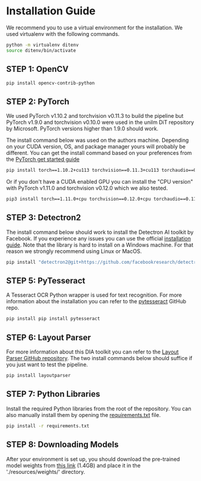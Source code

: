 # Installation Guide
We recommend you to use a virtual environment for the installation. We used virtualenv with the following commands.

```bash
python -m virtualenv ditenv
source ditenv/bin/activate
```

## STEP 1: OpenCV

```bash
pip install opencv-contrib-python
```

## STEP 2: PyTorch

We used PyTorch v1.10.2 and torchvision v0.11.3 to build the pipeline but PyTorch v1.9.0 and torchvision v0.10.0 were used in the unilm DiT repository by Microsoft. PyTorch versions higher than 1.9.0 should work.

The install command below was used on the authors machine. Depending on your CUDA version, OS, and package manager yours will probably be different. You can get the install command based on your preferences from the [PyTorch get started guide](https://pytorch.org/get-started/locally/)

```bash
pip install torch==1.10.2+cu113 torchvision==0.11.3+cu113 torchaudio==0.10.2+cu113 -f https://download.pytorch.org/whl/cu113/torch_stable.html
```

Or if you don't have a CUDA enabled GPU you can install the "CPU version" with PyTorch v1.11.0 and torchvision v0.12.0 which we also tested.

```bash
pip3 install torch==1.11.0+cpu torchvision==0.12.0+cpu torchaudio==0.11.0+cpu -f https://download.pytorch.org/whl/cpu/torch_stable.html
```

## STEP 3: Detectron2 

The install command below should work to install the Detectron AI toolkit by Facebook. If you experience any issues you can use the official [installation guide](https://detectron2.readthedocs.io/en/latest/tutorials/install.html). Note that the library is hard to install on a Windows machine. For that reason we strongly recommend using Linux or MacOS.

```bash
pip install "detectron2@git+https://github.com/facebookresearch/detectron2.git@v0.5#egg=detectron2"
```

## STEP 5: PyTesseract

A Tesseract OCR Python wrapper is used for text recognition. For more information about the installation you can refer to the [pytesseract](https://github.com/madmaze/pytesseract) GitHub repo.

```bash
pip install pip install pytesseract
```

## STEP 6: Layout Parser

For more information about this DIA toolkit you can refer to the [Layout Parser GitHub repository](https://github.com/Layout-Parser/layout-parser). The two install commands below should suffice if you just want to test the pipeline.

```bash
pip install layoutparser
```

## STEP 7: Python Libraries

Install the required Python libraries from the root of the repository. You can also manually install them by opening the [requirements.txt](../requirements.txt) file.

```bash
pip install -r requirements.txt
```

## STEP 8: Downloading Models
After your environment is set up, you should download the pre-trained model weights from [this link](https://layoutlm.blob.core.windows.net/dit/dit-fts/publaynet_dit-l_cascade.pth) (1.4GB) and place it in the './resources/weights/' directory.

